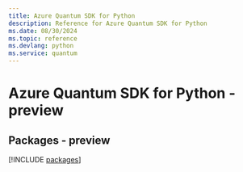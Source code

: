 ```yaml
---
title: Azure Quantum SDK for Python
description: Reference for Azure Quantum SDK for Python
ms.date: 08/30/2024
ms.topic: reference
ms.devlang: python
ms.service: quantum
---
```

# Azure Quantum SDK for Python - preview
## Packages - preview
[!INCLUDE [packages](quantum-index.md)]